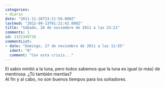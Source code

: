 ```yaml
---
categories:
- diario
date: "2011-11-26T23:21:56.000Z"
lastmod: "2012-09-13T01:21:42.000Z"
title: "Sábado, 26 de noviembre de 2011 a las 23:21"
comments: 1
id: 1322349716
commentList:
- date: "Domingo, 27 de noviembre de 2011 a las 11:55"
  ident: "0"
  comment: "Con esta crisis..."
---
```


El sabio mintió a la luna, pero todos sabemos que la luna es igual (o más) de mentirosa. ¿Tú también mentías?   
Al fin y al cabo, no son buenos tiempos para los soñadores.
